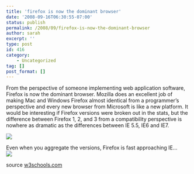 ```yaml
---
title: 'firefox is now the dominant browser'
date: '2008-09-16T06:30:55-07:00'
status: publish
permalink: /2008/09/firefox-is-now-the-dominant-browser
author: sarah
excerpt: ''
type: post
id: 416
category:
    - Uncategorized
tag: []
post_format: []
---
```

From the perspective of someone implementing web application software, Firefox is now the dominant browser. Mozilla does an excellent job of making Mac and Windows Firefox almost identical from a programmer’s perspective and every new browser from Microsoft is like a new platform. It would be interesting if Firefox versions were broken out in the stats, but the difference between Firefox 1, 2, and 3 from a compatibility perspective is nowhere as dramatic as the differences between IE 5.5, IE6 and IE7.

![](http://spreadsheets.google.com/pub?key=piK1BmZ6hbSycAW6Y4eQjFA&oid=1&output=image)

Even when you aggregate the versions, Firefox is fast approaching IE…  
![](http://spreadsheets.google.com/pub?key=piK1BmZ6hbSy2Up3bzRXXTA&oid=1&output=image)

source [w3schools.com](http://www.w3schools.com/browsers/browsers_stats.asp)